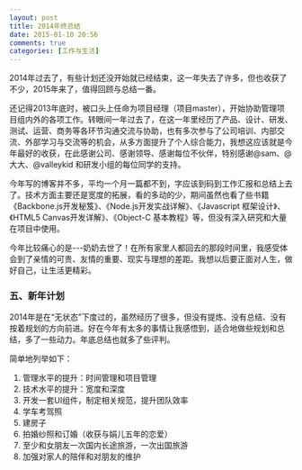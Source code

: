 ```yaml
---
layout: post
title: 2014年终总结
date: 2015-01-10 20:56
comments: true
categories: [工作与生活]
---
```


2014年过去了，有些计划还没开始就已经结束，这一年失去了许多，但也收获了不少，2015年来了，值得回顾与总结一番。

还记得2013年底时，被口头上任命为项目经理（项目master），开始协助管理项目组内外的各项工作。转眼间一年过去了，在这一年里经历了产品、设计、研发、测试、运营、商务等各环节沟通交流与协助，也有多次参与了公司培训、内部交流、外部学习与交流等的机会，从多方面提升了个人综合能力，我想这应该就是今年最好的收获，在此感谢公司、感谢领导、感谢每位不伙伴，特别感谢@sam、@大大、@valleykid 和研发小组的每位同学的支持。

今年写的博客并不多，平均一个月一篇都不到，字应该到码到工作汇报和总结上去了。技术方面主要还是宽度的拓展，看的多动的少，期间虽然也看了些书籍《Backbone.js开发秘笈》、《Node.js开发实战详解》、《Javascript 框架设计》、《HTML5 Canvas开发详解》、《Object-C 基本教程》等，但没有深入研究和大量在项目中使用。

今年比较痛心的是---奶奶去世了！在所有家里人都回去的那段时间里，我感受体会到了亲情的可贵、友情的重要、现实与理想的差距。我想以后要正面对人生，做好自己，让生活更精彩。

### 五、新年计划

2014年是在“无状态”下度过的，虽然经历了很多，但没有提炼、没有总结、没有按着规划的方向前进。好在今年有太多的事情让我感悟到，适合地做些规划和总结，多了一些动力。年底总结也就多了些评判。

简单地列举如下：

1. 管理水平的提升：时间管理和项目管理
2. 技术水平的提升：宽度和深度
3. 开发一套UI组件，制定相关规范，提升团队效率
4. 学车考驾照
5. 建房子
6. 拍婚纱照和订婚（收获与娟儿五年的恋爱）
7. 至少和女朋友一次国内长途旅游，一次出国旅游
8. 加强对家人的陪伴和对朋友的维护
